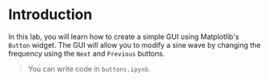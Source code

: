 # Introduction

In this lab, you will learn how to create a simple GUI using Matplotlib's `Button` widget. The GUI will allow you to modify a sine wave by changing the frequency using the `Next` and `Previous` buttons.

> You can write code in `buttons.ipynb`.

